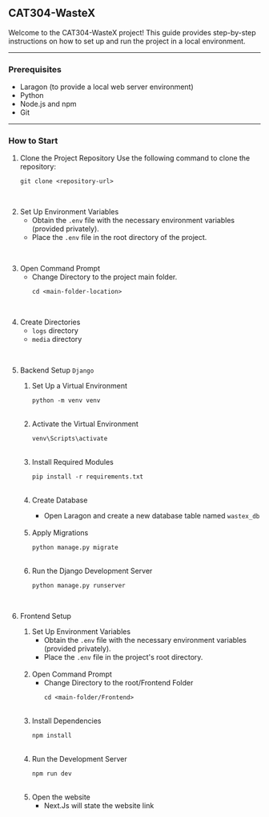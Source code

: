 ## CAT304-WasteX
Welcome to the CAT304-WasteX project! This guide provides step-by-step instructions on how to set up and run the project in a local environment.

---

### Prerequisites
- Laragon (to provide a local web server environment)
- Python
- Node.js and npm
- Git

---
  
### How to Start
1. Clone the Project Repository
Use the following command to clone the repository:
   ```
   git clone <repository-url>
   ```

<br>

2. Set Up Environment Variables
   - Obtain the `.env` file with the necessary environment variables (provided privately).
   - Place the `.env` file in the root directory of the project.

<br>

3. Open Command Prompt
   * Change Directory to the project main folder.
     ```
     cd <main-folder-location>
     ```

<br>

4. Create Directories
   * `logs` directory
   * `media` directory
  
  <br>

5. Backend Setup `Django`
   <ol>
   <li> Set Up a Virtual Environment</li>
    
   ```
   python -m venv venv
   ```
   
   <br>
   
   <li> Activate the Virtual Environment</li>
   
   ```
   venv\Scripts\activate
   ```
   
   <br>

   <li> Install Required Modules</li>
   
   ```
   pip install -r requirements.txt
   ```
   
   <br>
  
   <li> Create Database</li>
   
   - Open Laragon and create a new database table named `wastex_db`

   <br>
   
   <li> Apply Migrations</li>
   
   ```
   python manage.py migrate
   ```

   <br>
   
   <li> Run the Django Development Server</li>
   
   ```
   python manage.py runserver
   ```

   <br>
   </ol>

6. Frontend Setup
   1. Set Up Environment Variables
      - Obtain the `.env` file with the necessary environment variables (provided privately).
      - Place the `.env` file in the project's root directory.
  
   <br>

   2. Open Command Prompt
      * Change Directory to the root/Frontend Folder
        ```
        cd <main-folder/Frontend>
        ```

   <br>
    
   3. Install Dependencies
      ```
      npm install
      ```

   <br>
  
   4. Run the Development Server
      ```
      npm run dev
      ```

   <br>
  
   5. Open the website
      - Next.Js will state the website link

